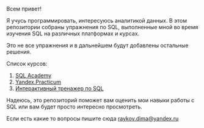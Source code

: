 Всем привет!

Я учусь программировать, интересуюсь аналитикой данных.
В этом репозитории собраны упражнения по SQL, выполненные мной во время изучения SQL на различных платформах и курсах. 

Это не все упражнения и в дальнейшем будут добавлены остальные решения.

Список курсов:

1. [SQL Academy](https://sql-academy.org/)
2. [Yandex.Practicum](https://practicum.yandex.ru/)
3. [Интерактивный тренажер по SQL](https://stepik.org/course/63054/)

Надеюсь, это репозиторий поможет вам оценить мои навыки работы с SQL или вам будет просто интересно просмотреть.

Если есть какие то вопросы пишите сюда raykov.dima@yandex.ru

